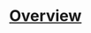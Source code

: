 <!-- This page is not being used right now. Might want to let it reflect the TOC on a high level in case someone lands on this page. -->
# [Overview](articles/overview/index.md)